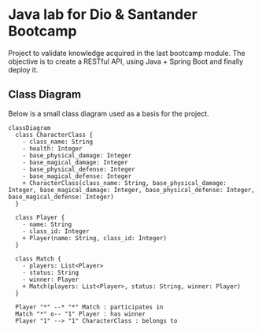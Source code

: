 # Java lab for Dio & Santander Bootcamp
Project to validate knowledge acquired in the last bootcamp module. The objective is to create a RESTful API, using Java + Spring Boot and finally deploy it.

## Class Diagram
Below is a small class diagram used as a basis for the project.

```mermaid
classDiagram
  class CharacterClass {
    - class_name: String
    - health: Integer
    - base_physical_damage: Integer
    - base_magical_damage: Integer
    - base_physical_defense: Integer
    - base_magical_defense: Integer
    + CharacterClass(class_name: String, base_physical_damage: Integer, base_magical_damage: Integer, base_physical_defense: Integer, base_magical_defense: Integer)
  }

  class Player {
    - name: String
    - class_id: Integer
    + Player(name: String, class_id: Integer)
  }

  class Match {
    - players: List<Player>
    - status: String
    - winner: Player
    + Match(players: List<Player>, status: String, winner: Player)
  }

  Player "*" --* "*" Match : participates in
  Match "*" o-- "1" Player : has winner
  Player "1" --> "1" CharacterClass : belongs to
```
